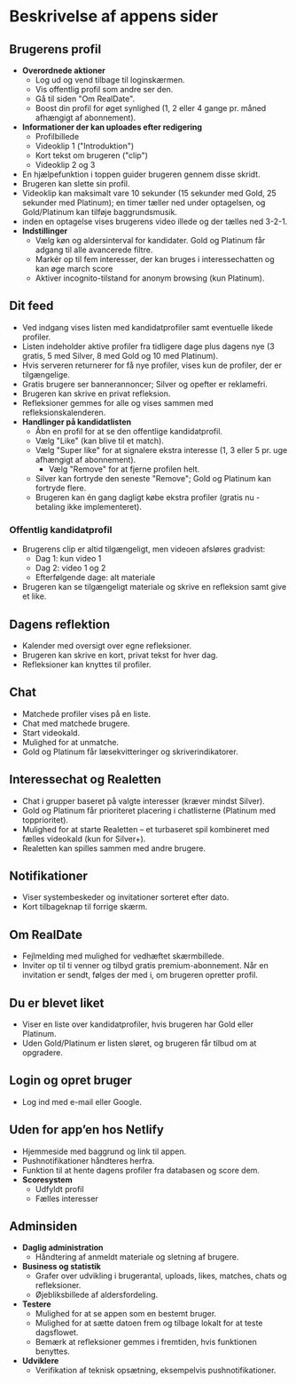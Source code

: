 # Beskrivelse af appens sider

## Brugerens profil
- **Overordnede aktioner**
  - Log ud og vend tilbage til loginskærmen.
  - Vis offentlig profil som andre ser den.
  - Gå til siden "Om RealDate".
  - Boost din profil for øget synlighed (1, 2 eller 4 gange pr. måned afhængigt af abonnement).
- **Informationer der kan uploades efter redigering**
  - Profilbillede
  - Videoklip 1 ("Introduktion")
  - Kort tekst om brugeren ("clip")
  - Videoklip 2 og 3
- En hjælpefunktion i toppen guider brugeren gennem disse skridt.
- Brugeren kan slette sin profil.
- Videoklip kan maksimalt vare 10 sekunder (15 sekunder med Gold, 25 sekunder med Platinum); en timer tæller ned under optagelsen, og Gold/Platinum kan tilføje baggrundsmusik.
- inden en optagelse vises brugerens video illede og der tælles ned 3-2-1.
- **Indstillinger**
  - Vælg køn og aldersinterval for kandidater. Gold og Platinum får adgang til alle avancerede filtre.
  - Markér op til fem interesser, der kan bruges i interessechatten og kan øge march score
  - Aktiver incognito-tilstand for anonym browsing (kun Platinum).

## Dit feed
 - Ved indgang vises listen med kandidatprofiler samt eventuelle likede profiler.
- Listen indeholder aktive profiler fra tidligere dage plus dagens nye (3 gratis, 5 med Silver, 8 med Gold og 10 med Platinum).
- Hvis serveren returnerer for få nye profiler, vises kun de profiler, der er tilgængelige.
- Gratis brugere ser bannerannoncer; Silver og opefter er reklamefri.
 - Brugeren kan skrive en privat refleksion.
 - Refleksioner gemmes for alle og vises sammen med refleksionskalenderen.
- **Handlinger på kandidatlisten**
  - Åbn en profil for at se den offentlige kandidatprofil.
  - Vælg "Like" (kan blive til et match).
  - Vælg "Super like" for at signalere ekstra interesse (1, 3 eller 5 pr. uge afhængigt af abonnement).
    - Vælg "Remove" for at fjerne profilen helt.
  - Silver kan fortryde den seneste "Remove"; Gold og Platinum kan fortryde flere.
  - Brugeren kan én gang dagligt købe ekstra profiler (gratis nu - betaling ikke implementeret).

### Offentlig kandidatprofil
- Brugerens clip er altid tilgængeligt, men videoen afsløres gradvist:
  - Dag 1: kun video 1
  - Dag 2: video 1 og 2
  - Efterfølgende dage: alt materiale
 - Brugeren kan se tilgængeligt materiale og skrive en refleksion samt give et like.

## Dagens reflektion
- Kalender med oversigt over egne refleksioner.
- Brugeren kan skrive en kort, privat tekst for hver dag.
 - Refleksioner kan knyttes til profiler.

## Chat
- Matchede profiler vises på en liste.
- Chat med matchede brugere.
- Start videokald.
- Mulighed for at unmatche.
- Gold og Platinum får læsekvitteringer og skriverindikatorer.

## Interessechat og Realetten
- Chat i grupper baseret på valgte interesser (kræver mindst Silver).
- Gold og Platinum får prioriteret placering i chatlisterne (Platinum med topprioritet).
- Mulighed for at starte Realetten – et turbaseret spil kombineret med fælles videokald (kun for Silver+).
- Realetten kan spilles sammen med andre brugere.

## Notifikationer
- Viser systembeskeder og invitationer sorteret efter dato.
- Kort tilbageknap til forrige skærm.

## Om RealDate
- Fejlmelding med mulighed for vedhæftet skærmbillede.
- Inviter op til ti venner og tilbyd gratis premium-abonnement.
  Når en invitation er sendt, følges der med i, om brugeren opretter profil.

## Du er blevet liket
- Viser en liste over kandidatprofiler, hvis brugeren har Gold eller Platinum.
- Uden Gold/Platinum er listen sløret, og brugeren får tilbud om at opgradere.

## Login og opret bruger
- Log ind med e-mail eller Google.

## Uden for app’en hos Netlify
- Hjemmeside med baggrund og link til appen.
- Pushnotifikationer håndteres herfra.
- Funktion til at hente dagens profiler fra databasen og score dem.
- **Scoresystem**
  - Udfyldt profil
  - Fælles interesser

## Adminsiden
- **Daglig administration**
  - Håndtering af anmeldt materiale og sletning af brugere.
- **Business og statistik**
    - Grafer over udvikling i brugerantal, uploads, likes, matches, chats og refleksioner.
  - Øjebliksbillede af aldersfordeling.
- **Testere**
  - Mulighed for at se appen som en bestemt bruger.
  - Mulighed for at sætte datoen frem og tilbage lokalt for at teste dagsflowet.
  - Bemærk at refleksioner gemmes i fremtiden, hvis funktionen benyttes.
- **Udviklere**
  - Verifikation af teknisk opsætning, eksempelvis pushnotifikationer.
